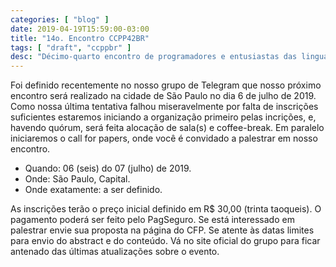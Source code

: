 ```yaml
---
categories: [ "blog" ]
date: 2019-04-19T15:59:00-03:00
title: "14o. Encontro CCPP42BR"
tags: [ "draft", "ccppbr" ]
desc: "Décimo-quarto encontro de programadores e entusiastas das linguagens C e C++ a ser realizada em algum local em São Paulo Capital no dia 6 de julho de 2019."
---
```

Foi definido recentemente no nosso grupo de Telegram que nosso próximo encontro será realizado na cidade de São Paulo no dia 6 de julho de 2019. Como nossa última tentativa falhou miseravelmente por falta de inscrições suficientes estaremos iniciando a organização primeiro pelas incrições, e, havendo quórum, será feita alocação de sala(s) e coffee-break. Em paralelo iniciaremos o call for papers, onde você é convidado a palestrar em nosso encontro.

 - Quando: 06 (seis) do 07 (julho) de 2019.
 - Onde: São Paulo, Capital.
 - Onde exatamente: a ser definido.

As inscrições terão o preço inicial definido em R$ 30,00 (trinta taoqueis). O pagamento poderá ser feito pelo PagSeguro. Se está interessado em palestrar envie sua proposta na página do CFP. Se atente às datas limites para envio do abstract e do conteúdo. Vá no site oficial do grupo para ficar antenado das últimas atualizações sobre o evento.
